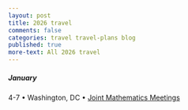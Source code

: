 ```yaml
---
layout: post
title: 2026 travel
comments: false
categories: travel travel-plans blog
published: true
more-text: All 2026 travel
---
```


<!--more-->

##### January

4-7 &bull;
Washington, DC &bull;
[Joint Mathematics Meetings](https://jointmathematicsmeetings.org/jmm)

<!-- ##### February -->

<!-- ##### March -->

<!-- ##### April -->

<!-- ##### May -->

<!-- ##### June -->

<!-- ##### July -->

<!-- ##### August -->

<!-- ##### September -->

<!-- ##### October -->

<!-- ##### November -->

<!-- ##### December -->
